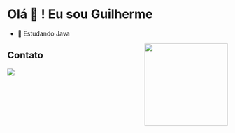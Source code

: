 <h1> Olá 🤙 ! Eu sou Guilherme</h1>

- 🌱 Estudando Java

<!--
[![Blog](https://img.shields.io/badge/Java-ED8B00?style=for-the-badge&logo=openjdk&logoColor=white)](https://github.com/guilhermemelolima/algoritmos-java)
-->

<div>
    <a href="https://github.com/guilhermemelolima">
       <!-- <img align="center" height="180em"  src="https://github-readme-stats.vercel.app/api?username=guilhermemelolima&show_icons=true&theme=tokyonight" />-->
        <img align="right" height="190em"  src="https://github-readme-stats.vercel.app/api/top-langs/?username=guilhermemelolima&hide_progress=true&theme=tokyonight" />
    </a>
</div>
<!--
## Tecnologias
<div >
    <a href="https://github.com/guilhermemelolima/algoritmos-java">
        <img alingn="center" alt="Java" src="https://img.shields.io/badge/Java-ED8B00?style=for-the-badge&logo=openjdk&logoColor=white" />
        </a>
    <a href="https://github.com/guilhermemelolima/algoritmos-python">
        <img alingn="center" alt="Python" src="https://img.shields.io/badge/Python-3776AB?style=for-the-badge&logo=python&logoColor=white"  />
    </a>
    <a href="https://github.com/guilhermemelolima/algoritmos-javascript">
        <img  alingn="center" alt="JavaScript" src="https://img.shields.io/badge/JavaScript-F7DF1E?style=for-the-badge&logo=javascript&logoColor=black"  />
    </a>
    <a href="https://github.com/guilhermemelolima/algoritmos-c">
        <img  alingn="center" alt="C" src="https://img.shields.io/badge/C-00599C?style=for-the-badge&logo=c&logoColor=white" />
    </a>
</div>   
-->

## Contato
<div>
  <a href="https://br.linkedin.com/in/guilherme-melo-de-lima">
    <img src="https://img.shields.io/badge/LinkedIn-0077B5?style=for-the-badge&logo=linkedin&logoColor=white" />
  </a>
</div>
